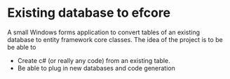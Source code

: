 # Existing database to efcore
A small Windows forms application to convert tables of an existing database to entity framework core classes.
The idea of the project is to be be able to

 - Create c# (or really any code) from an existing table.
 - Be able to plug in new databases and code generation


